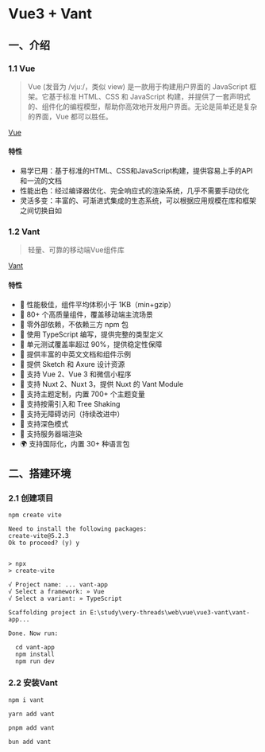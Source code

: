 
# Vue3 + Vant

## 一、介绍

### 1.1 Vue
> Vue (发音为 /vjuː/，类似 view) 是一款用于构建用户界面的 JavaScript 框架。它基于标准 HTML、CSS 和 JavaScript 构建，并提供了一套声明式的、组件化的编程模型，帮助你高效地开发用户界面。无论是简单还是复杂的界面，Vue 都可以胜任。

[Vue](https://cn.vuejs.org/guide/introduction.html)

#### 特性

+ 易学已用：基于标准的HTML、CSS和JavaScript构建，提供容易上手的API和一流的文档
+ 性能出色：经过编译器优化、完全响应式的渲染系统，几乎不需要手动优化
+ 灵活多变：丰富的、可渐进式集成的生态系统，可以根据应用规模在库和框架之间切换自如

### 1.2 Vant

> 轻量、可靠的移动端Vue组件库

[Vant](https://vant-ui.github.io/vant/#/zh-CN/quickstart)

#### 特性

+ 🚀 性能极佳，组件平均体积小于 1KB（min+gzip）
+ 🚀 80+ 个高质量组件，覆盖移动端主流场景
+ 🚀 零外部依赖，不依赖三方 npm 包
+ 💪 使用 TypeScript 编写，提供完整的类型定义
+ 💪 单元测试覆盖率超过 90%，提供稳定性保障
+ 📖 提供丰富的中英文文档和组件示例
+ 📖 提供 Sketch 和 Axure 设计资源
+ 🍭 支持 Vue 2、Vue 3 和微信小程序
+ 🍭 支持 Nuxt 2、Nuxt 3，提供 Nuxt 的 Vant Module
+ 🍭 支持主题定制，内置 700+ 个主题变量
+ 🍭 支持按需引入和 Tree Shaking
+ 🍭 支持无障碍访问（持续改进中）
+ 🍭 支持深色模式
+ 🍭 支持服务器端渲染
+ 🌍 支持国际化，内置 30+ 种语言包

## 二、搭建环境

### 2.1 创建项目

```
npm create vite
```

```
Need to install the following packages:
create-vite@5.2.3
Ok to proceed? (y) y


> npx
> create-vite

√ Project name: ... vant-app
√ Select a framework: » Vue
√ Select a variant: » TypeScript

Scaffolding project in E:\study\very-threads\web\vue\vue3-vant\vant-app...

Done. Now run:

  cd vant-app
  npm install
  npm run dev
```

### 2.2 安装Vant

```
npm i vant
```

```
yarn add vant
```

```
pnpm add vant
```

```
bun add vant
```



